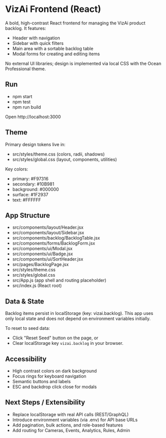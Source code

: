 # VizAi Frontend (React)

A bold, high-contrast React frontend for managing the VizAi product backlog. It features:
- Header with navigation
- Sidebar with quick filters
- Main area with a sortable backlog table
- Modal forms for creating and editing items

No external UI libraries; design is implemented via local CSS with the Ocean Professional theme.

## Run

- npm start
- npm test
- npm run build

Open http://localhost:3000

## Theme

Primary design tokens live in:
- src/styles/theme.css (colors, radii, shadows)
- src/styles/global.css (layout, components, utilities)

Key colors:
- primary: #F97316
- secondary: #10B981
- background: #000000
- surface: #1F2937
- text: #FFFFFF

## App Structure

- src/components/layout/Header.jsx
- src/components/layout/Sidebar.jsx
- src/components/backlog/BacklogTable.jsx
- src/components/forms/BacklogForm.jsx
- src/components/ui/Modal.jsx
- src/components/ui/Badge.jsx
- src/components/ui/SortHeader.jsx
- src/pages/BacklogPage.jsx
- src/styles/theme.css
- src/styles/global.css
- src/App.js (app shell and routing placeholder)
- src/index.js (React root)

## Data & State

Backlog items persist in localStorage (key: vizai.backlog). This app uses only local state and does not depend on environment variables initially.

To reset to seed data:
- Click "Reset Seed" button on the page, or
- Clear localStorage key `vizai.backlog` in your browser.

## Accessibility

- High contrast colors on dark background
- Focus rings for keyboard navigation
- Semantic buttons and labels
- ESC and backdrop click close for modals

## Next Steps / Extensibility

- Replace localStorage with real API calls (REST/GraphQL)
- Introduce environment variables (via .env) for API base URLs
- Add pagination, bulk actions, and role-based features
- Add routing for Cameras, Events, Analytics, Rules, Admin
